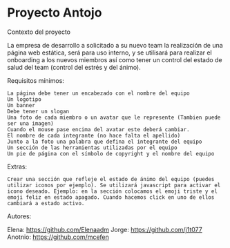 # Proyecto Antojo

Contexto del proyecto

La empresa de desarrollo a solicitado a su nuevo team la realización de una página web estática, será para uso interno, y se utilisará para realizar el onboarding a los nuevos miembros así como tener un control del estado de salud del team (control del estrés y del ánimo).

Requisitos mínimos:

    La página debe tener un encabezado con el nombre del equipo
    Un logotipo
    Un banner
    Debe tener un slogan
    Una foto de cada miembro o un avatar que le represente (Tambien puede ser una imagen)
    Cuando el mouse pase encima del avatar este deberá cambiar.
    El nombre de cada integrante (no hace falta el apellido)
    Junto a la foto una palabra que defina el integrante del equipo
    Un sección de las herramientas utilizadas por el equipo
    Un pie de página con el símbolo de copyright y el nombre del equipo

Extras:

    Crear una sección que refleje el estado de ánimo del equipo (puedes utilizar iconos por ejemplo). Se utilizará javascript para activar el icono deseado. Ejemplo: en la sección colocamos el emoji triste y el emoji feliz en estado apagado. Cuando hacemos click en uno de ellos cambiará a estado activo.




Autores: 

Elena: https://github.com/Elenaadm
Jorge: https://github.com/j1t077
Anotnio: https://github.com/mcefen

